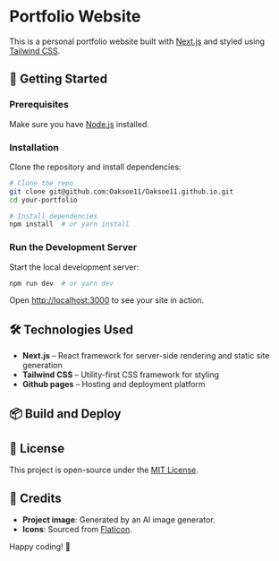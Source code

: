 # Portfolio Website

This is a personal portfolio website built with [Next.js](https://nextjs.org) and styled using [Tailwind CSS](https://tailwindcss.com).

## 🚀 Getting Started

### Prerequisites

Make sure you have [Node.js](https://nodejs.org/) installed.

### Installation

Clone the repository and install dependencies:

```bash
# Clone the repo
git clone git@github.com:Oaksoe11/Oaksoe11.github.io.git
cd your-portfolio

# Install dependencies
npm install  # or yarn install
```

### Run the Development Server

Start the local development server:

```bash
npm run dev  # or yarn dev
```

Open [http://localhost:3000](http://localhost:3000) to see your site in action.

## 🛠️ Technologies Used

- **Next.js** – React framework for server-side rendering and static site generation
- **Tailwind CSS** – Utility-first CSS framework for styling
- **Github pages** – Hosting and deployment platform

## 📦 Build and Deploy


## 📜 License

This project is open-source under the [MIT License](LICENSE).

## 📸 Credits

- **Project image**: Generated by an AI image generator.
- **Icons**: Sourced from [Flaticon](https://www.flaticon.com).

Happy coding! 🚀

